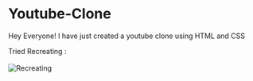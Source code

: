 # Youtube-Clone
Hey Everyone! I have just created a youtube clone using HTML and CSS

Tried Recreating : <br><br>
![Recreating](https://github.com/user-attachments/assets/e53a468e-eda5-45c0-8ab1-09f1657b5293)
